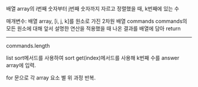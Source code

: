 배열 array의 i번째 숫자부터 j번째 숫자까지 자르고 정렬했을 때, k번째에 있는 수

매개변수: 배열 array, [i, j, k]를 원소로 가진 2차원 배열 commands
commands의 모든 원소에 대해 앞서 설명한 연산을 적용했을 때 나온 결과를 배열에 담아 return

__________________________________________________________________

commands.length

list sort메서드를 사용하여 sort
get(index)메서드를 사용해 k번째 수를 answer array에 입력.

for 문으로 각 array 요소 별 위 과정 반복.
